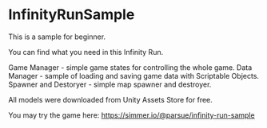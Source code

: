 # InfinityRunSample

This is a sample for beginner.

You can find what you need in this Infinity Run.

Game Manager - simple game states for controlling the whole game.
Data Manager - sample of loading and saving game data with Scriptable Objects.
Spawner and Destoryer - simple map spawner and destroyer.

All models were downloaded from Unity Assets Store for free.

You may try the game here:
https://simmer.io/@parsue/infinity-run-sample
